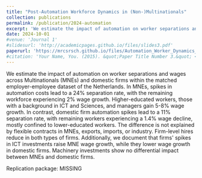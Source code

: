 ```yaml
---
title: "Post-Automation Workforce Dynamics in (Non-)Multinationals"
collection: publications
permalink: /publication/2024-automation
excerpt: 'We estimate the impact of automation on worker separations and wages across Multinationals (MNEs) and domestic firms within the matched employer-employee dataset of the Netherlands. In MNEs, spikes in automation costs lead to a 24% separation rate, with the remaining workforce experiencing 2% wage growth. Higher-educated workers, those with a background in ICT and Sciences, and managers gain 5-8% wage growth. In contrast, domestic firm automation spikes lead to a 11% separation rate, with remaining workers experiencing a 1.4% wage decline, mostly confined to lower-educated workers. The difference is not explained by flexible contracts in MNEs, exports, imports, or industry. Firm-level hires reduce in both types of firms. Additionally, we document that firms' spikes in ICT investments raise MNE wage growth, while they lower wage growth in domestic firms. Machinery investments show no differential impact between MNEs and domestic firms.'
date: 2024-10-01
#venue: 'Journal 1'
#slidesurl: 'http://academicpages.github.io/files/slides3.pdf'
paperurl: 'https://mrcsrsch.github.io/files/Automation_Worker_Dynamics_in_MNEs_and_domestic_firms.pdf'
#citation: 'Your Name, You. (2015). &quot;Paper Title Number 3.&quot; <i>Journal 1</i>. 1(3).'
---
```


We estimate the impact of automation on worker separations and wages across Multinationals (MNEs) and domestic firms within the matched employer-employee dataset of the Netherlands. In MNEs, spikes in automation costs lead to a 24% separation rate, with the remaining workforce experiencing 2% wage growth. Higher-educated workers, those with a background in ICT and Sciences, and managers gain 5-8% wage growth. In contrast, domestic firm automation spikes lead to a 11% separation rate, with remaining workers experiencing a 1.4% wage decline, mostly confined to lower-educated workers. The difference is not explained by flexible contracts in MNEs, exports, imports, or industry. Firm-level hires reduce in both types of firms. Additionally, we document that firms' spikes in ICT investments raise MNE wage growth, while they lower wage growth in domestic firms. Machinery investments show no differential impact between MNEs and domestic firms.

Replication package: MISSING